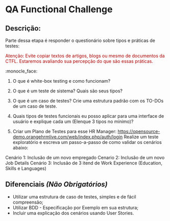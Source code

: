 # QA Functional Challenge

## Descrição:

Parte dessa etapa é responder o questionário sobre tipos e práticas de testes:
<p>
    <font color="#AA0000">
        Atenção: Evite copiar textos de artigos, blogs ou mesmo de documentos da CTFL. Estaremos avaliando sua percepção do que são essas práticas.
    </font>
</p>
:monocle_face:

1) O que é white-box testing e como funcionam?

2) O que é um teste de sistema? Quais são seus tipos?

3) O que é um caso de testes? Crie uma estrutura padrão com os TO-DOs de um caso de teste.

4) Quais tipos de testes funcionais eu posso aplicar para uma interface de usuário e explique cada um (Elenque 3 tipos no mínimo)?

5) Criar um Plano de Testes para esse HR Manager: https://opensource-demo.orangehrmlive.com/web/index.php/auth/login
Realize um teste exploratório e escreva um passo-a-passo de como validar os cenários abaixo:

Cenário 1: Inclusão de um novo empregado
Cenario 2: Inclusão de um novo Job Details
Cenário 3: Inclusão de 3 itend de Work Experience (Education, Skills e Languages)

## Diferenciais *(Não Obrigatórios)*
- Utilizar uma estrutura de caso de testes, simples e de fácil compreensão;
- Utilizar BDD - Especificação por Exemplo em sua estrutura;
- Incluir uma explicação dos cenários usando User Stories.
